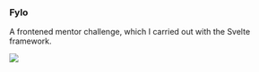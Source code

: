 ### Fylo

A frontened mentor challenge, which I carried out with the Svelte framework.

![](https://res.cloudinary.com/dz209s6jk/image/upload/v1554378729/Challenges/alno0v75fow4xueknwtu.jpg)
